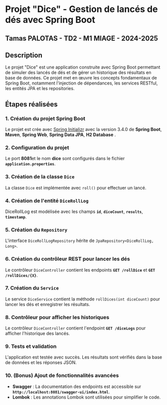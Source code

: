 # Projet "Dice" - Gestion de lancés de dés avec Spring Boot

## Tamas PALOTAS - TD2 - M1 MIAGE - 2024-2025

## Description
Le projet "Dice" est une application construite avec Spring Boot permettant de simuler des lancés de dés et de gérer un historique des résultats en base de données. Ce projet met en œuvre les concepts fondamentaux de Spring Boot, notamment l'injection de dépendances, les services RESTful, les entités JPA et les repositories.


## Étapes réalisées
### 1. Création du projet Spring Boot
Le projet est crée avec [Spring Initializr](https://start.spring.io/) avec la version 3.4.0 de **Spring Boot**, **Maven**, **Spring Web**, **Spring Data JPA**, **H2 Database** .

### 2. Configuration du projet
Le port **8081**et le nom **dice** sont configurés dans le fichier **`application.properties`**.

### 3. Création de la classe `Dice`
La classe `Dice` est implémentée avec `roll()` pour effectuer un lancé.

### 4. Création de l'entité `DiceRollLog`
DiceRollLog est modélisée avec les champs **`id`**, **`diceCount`**, **`results`**, **`timestamp`**.

### 5. Création du `Repository`
L'interface `DiceRollLogRepository` hérite de `JpaRepository<DiceRollLog, Long>`.

### 6. Création du contrôleur REST pour lancer les dés
Le contrôleur `DiceController` contient les endpoints **`GET /rollDice`** et **`GET /rollDices/{X}`**.

### 7. Création du `Service`
Le service `DiceService` contient la méthode `rollDices(int diceCount)` pour lancer les dés et enregistrer les résultats.

### 8. Contrôleur pour afficher les historiques
Le contrôleur `DiceController` contient l'endpoint **`GET /diceLogs`** pour afficher l'historique des lancés.

### 9. Tests et validation
L'application est testée avec succès. Les résultats sont vérifiés dans la base de données et les réponses JSON.

### 10. (Bonus) Ajout de fonctionnalités avancées
- **Swagger** : La documentation des endpoints est accessible sur **`http://localhost:8081/swagger-ui/index.html`**.
- **Lombok** : Les annotations Lombok sont utilisées pour simplifier le code.